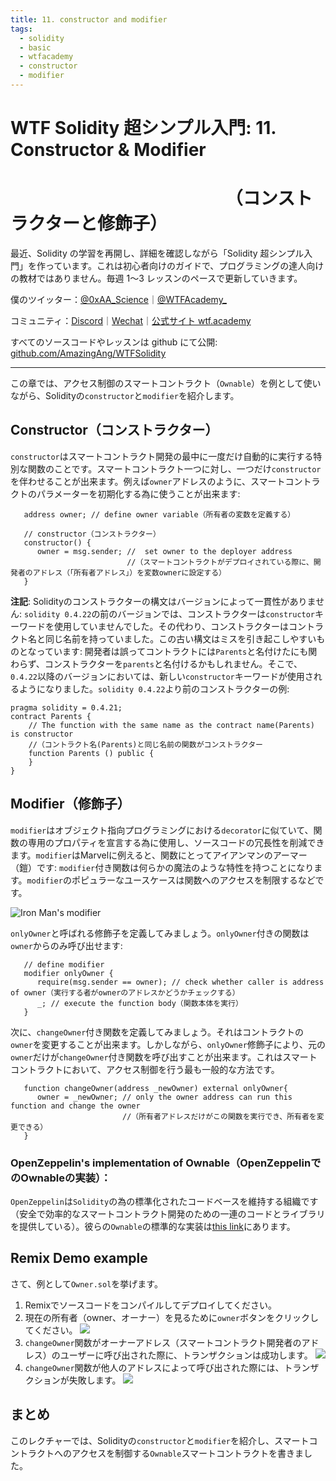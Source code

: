 ```yaml
---
title: 11. constructor and modifier
tags:
  - solidity
  - basic
  - wtfacademy
  - constructor
  - modifier
---
```


# WTF Solidity 超シンプル入門: 11. Constructor & Modifier
# <code>&nbsp;&nbsp;&nbsp;&nbsp;&nbsp;&nbsp;&nbsp;&nbsp;&nbsp;&nbsp;&nbsp;&nbsp;&nbsp;&nbsp;&nbsp;&nbsp;&nbsp;&nbsp;&nbsp;&nbsp;&nbsp;&nbsp;&nbsp;&nbsp;</code>（コンストラクターと修飾子）

最近、Solidity の学習を再開し、詳細を確認しながら「Solidity 超シンプル入門」を作っています。これは初心者向けのガイドで、プログラミングの達人向けの教材ではありません。毎週 1〜3 レッスンのペースで更新していきます。

僕のツイッター：[@0xAA_Science](https://twitter.com/0xAA_Science)｜[@WTFAcademy\_](https://twitter.com/WTFAcademy_)

コミュニティ：[Discord](https://discord.gg/5akcruXrsk)｜[Wechat](https://docs.google.com/forms/d/e/1FAIpQLSe4KGT8Sh6sJ7hedQRuIYirOoZK_85miz3dw7vA1-YjodgJ-A/viewform?usp=sf_link)｜[公式サイト wtf.academy](https://wtf.academy)

すべてのソースコードやレッスンは github にて公開: [github.com/AmazingAng/WTFSolidity](https://github.com/AmazingAng/WTFSolidity)

-----

この章では、アクセス制御のスマートコントラクト（`Ownable`）を例として使いながら、Solidityの`constructor`と`modifier`を紹介します。

## Constructor（コンストラクター）
`constructor`はスマートコントラクト開発の最中に一度だけ自動的に実行する特別な関数のことです。スマートコントラクト一つに対し、一つだけ`constructor`を伴わせることが出来ます。例えば`owner`アドレスのように、スマートコントラクトのパラメーターを初期化する為に使うことが出来ます:

```solidity
   address owner; // define owner variable（所有者の変数を定義する）

   // constructor（コンストラクター）
   constructor() {
      owner = msg.sender; //  set owner to the deployer address
                          //（スマートコントラクトがデプロイされている際に、開発者のアドレス（「所有者アドレス」）を変数ownerに設定する）
   }
```

**注記**: Solidityのコンストラクターの構文はバージョンによって一貫性がありません: `solidity 0.4.22`の前のバージョンでは、コンストラクターは`constructor`キーワードを使用していませんでした。その代わり、コンストラクターはコントラクト名と同じ名前を持っていました。この古い構文はミスを引き起こしやすいものとなっています: 開発者は誤ってコントラクトには`Parents`と名付けたにも関わらず、コンストラクターを`parents`と名付けるかもしれません。そこで、`0.4.22`以降のバージョンにおいては、新しい`constructor`キーワードが使用されるようになりました。`solidity 0.4.22`より前のコンストラクターの例:

```solidity
pragma solidity = 0.4.21;
contract Parents {
    // The function with the same name as the contract name(Parents) is constructor
    //（コントラクト名(Parents)と同じ名前の関数がコンストラクター
    function Parents () public {
    }
}
```

## Modifier（修飾子）
`modifier`はオブジェクト指向プログラミングにおける`decorator`に似ていて、関数の専用のプロパティを宣言する為に使用し、ソースコードの冗長性を削減できます。`modifier`はMarvelに例えると、関数にとってアイアンマンのアーマー（鎧）です: `modifier`付き関数は何らかの魔法のような特性を持つことになります。`modifier`のポピュラーなユースケースは関数へのアクセスを制限するなどです。

![Iron Man's modifier](https://images.mirror-media.xyz/publication-images/nVwXsOVmrYu8rqvKKPMpg.jpg?height=630&width=1200)

`onlyOwner`と呼ばれる修飾子を定義してみましょう。`onlyOwner`付きの関数は`owner`からのみ呼び出せます:
```solidity
   // define modifier
   modifier onlyOwner {
      require(msg.sender == owner); // check whether caller is address of owner（実行する者がownerのアドレスかどうかチェックする）
      _; // execute the function body（関数本体を実行）
   }
```

次に、`changeOwner`付き関数を定義してみましょう。それはコントラクトの`owner`を変更することが出来ます。しかしながら、`onlyOwner`修飾子により、元の`owner`だけが`changeOwner`付き関数を呼び出すことが出来ます。これはスマートコントラクトにおいて、アクセス制御を行う最も一般的な方法です。

```solidity
   function changeOwner(address _newOwner) external onlyOwner{
      owner = _newOwner; // only the owner address can run this function and change the owner
                         //（所有者アドレスだけがこの関数を実行でき、所有者を変更できる）
   }
```

### OpenZeppelin's implementation of Ownable（OpenZeppelinでのOwnableの実装）：
`OpenZeppelin`は`Solidity`の為の標準化されたコードベースを維持する組織です（安全で効率的なスマートコントラクト開発のための一連のコードとライブラリを提供している）。彼らの`Ownable`の標準的な実装は[this link](https://github.com/OpenZeppelin/openzeppelin-contracts/blob/master/contracts/access/Ownable.sol)にあります。

## Remix Demo example
さて、例として`Owner.sol`を挙げます。
1. Remixでソースコードをコンパイルしてデプロイしてください。
2. 現在の所有者（owner、オーナー）を見るために`owner`ボタンをクリックしてください。
    ![](img/11-2_ja.png)
3. `changeOwner`関数がオーナーアドレス（スマートコントラクト開発者のアドレス）のユーザーに呼び出された際に、トランザクションは成功します。
    ![](img/11-3_ja.png)
4. `changeOwner`関数が他人のアドレスによって呼び出された際には、トランザクションが失敗します。
    ![](img/11-4_ja.png)


## まとめ
このレクチャーでは、Solidityの`constructor`と`modifier`を紹介し、スマートコントラクトへのアクセスを制御する`Ownable`スマートコントラクトを書きました。
